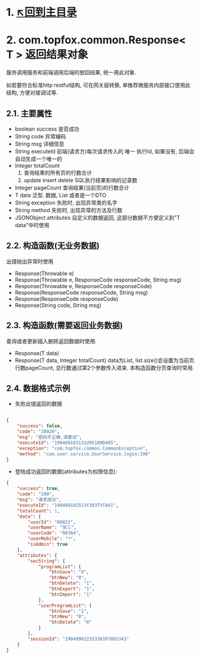  
# 1. [↖回到主目录](https://github.com/topfoxs/topfox)

# 2. com.topfox.common.Response< T > 返回结果对象
服务调用服务和前端调用后端的放回结果, 统一用此对象.

如若要符合标准http restful结构, 可在网关层转换, 单推荐微服务内部接口使用此结构, 方便对接调试等.

## 2.1. 主要属性
- boolean success 是否成功
- String code 异常编码
- String msg 详细信息
- String executeId 前端(请求方)每次请求传入的 唯一 执行Id, 如果没有, 后端会自动生成一个唯一的
- Integer totalCount 
    1. 查询结果的所有页的行数合计
    2. update insert delete SQL执行结果影响的记录数
- Integer pageCount 查询结果(当前页)的行数合计
- T data 泛型.  数据, List<xxxDTO> 或者是一个DTO
- String exception  失败时, 出现异常类的名字
- String method 失败时, 出现异常的方法及行数
- JSONObject attributes 自定义的数据返回, 这部分数据不方便定义到"T data"中时使用


## 2.2. 构造函数(无业务数据)
出错抛出异常时使用
- Response(Throwable e)
- Response(Throwable e, ResponseCode responseCode, String msg)
- Response(Throwable e, ResponseCode responseCode)
- Response(ResponseCode responseCode, String msg)
- Response(ResponseCode responseCode)
- Response(String code, String msg)

## 2.3. 构造函数(需要返回业务数据)
查询或者更新插入删除返回数据时使用.
- Response(T data)
- Response(T data, Integer totalCount)
    data为List<xxxDTO>, list.size()会设置为当前页行数pageCount, 总行数通过第2个参数传入进来. 本构造函数分页查询时常用.
    
    
## 2.4. 数据格式示例
- 失败出错返回的数据

```json

{
    "success": false,
    "code": "30020",
    "msg": "密码不正确,请重试",
    "executeId": "190409103131U951KMD495",
    "exception": "com.topfox.common.CommonException",
    "method": "com.user.service.UserService.login:190"
}
```

- 登陆成功返回的数据(attributes为权限信息):

```json
{
    "success": true,
    "code": "200",
    "msg": "请求成功",
    "executeId": "190409102553Y303TYC041",
    "totalCount": 1,
    "data": {
        "userId": "00022",
        "userName": "张三",
        "userCode": "00384",
        "userMobile": "*",
        "isAdmin": true
    },
    "attributes": {
        "secString": {
            "programList": {
                "btnSave": "0",
                "btnNew": "0",
                "btnDelete": "1",
                "btnExport": "1",
                "btnImport": "1"
            },
            "userProgramList": {
                "btnSave": "1",
                "btnNew": "0",
                "btnDelete": "0"
            }
        },
        "sessionId": "190409022553381R786S343"
    }
}
```
